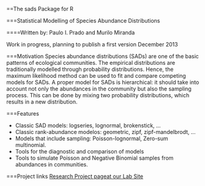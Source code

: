 ==The sads Package for R

===Statistical Modelling of Species Abundance Distributions

====Written by: Paulo I. Prado and Murilo Miranda


Work in progress, planning to publish a first version December 2013

===Motivation
Species abundance distributions (SADs) are one of the basic patterns of ecological communities. 
The empirical distributions are traditionally modelled through probability distributions. 
Hence, the maximum likelihood method can be used to fit and compare competing models for SADs. 
A proper model for SADs is hierarchical: it should take into account not only the abundances in the community 
but also the sampling process. This can be done by mixing two probability distributions, 
which results in a new distribution. 

===Features
- Classic SAD models: logseries, lognormal, brokenstick, ... 
- Classic rank-abundance modelos: geometric, zipf, zipf-mandelbrodt, ...
- Models that include sampling: Poisson-lognormal, Zero-sum multinomial.
- Tools for the diagnostic and comparison of models 
- Tools to simulate Poisson and Negative Binomial samples from abundances in communities.



===Project links
[Research Project pageat our Lab Site](http://ecologia.ib.usp.br/let/doku.php?id=engl:projects:sads)
